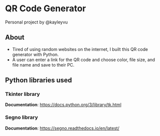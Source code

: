 # QR Code Generator 
Personal project by @kayleyvu

## About
* Tired of using random websites on the internet, I built this QR code generator with Python.
* A user can enter a link for the QR code and choose color, file size, and file name and save to their PC. 

## Python libraries used 
### Tkinter library
**Documentation**: https://docs.python.org/3/library/tk.html 
### Segno library 
**Documentation**: https://segno.readthedocs.io/en/latest/ 



